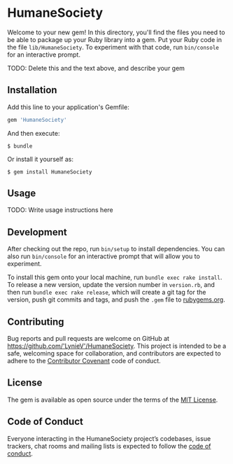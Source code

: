 # HumaneSociety

Welcome to your new gem! In this directory, you'll find the files you need to be able to package up your Ruby library into a gem. Put your Ruby code in the file `lib/HumaneSociety`. To experiment with that code, run `bin/console` for an interactive prompt.

TODO: Delete this and the text above, and describe your gem

## Installation

Add this line to your application's Gemfile:

```ruby
gem 'HumaneSociety'
```

And then execute:

    $ bundle

Or install it yourself as:

    $ gem install HumaneSociety

## Usage

TODO: Write usage instructions here

## Development

After checking out the repo, run `bin/setup` to install dependencies. You can also run `bin/console` for an interactive prompt that will allow you to experiment.

To install this gem onto your local machine, run `bundle exec rake install`. To release a new version, update the version number in `version.rb`, and then run `bundle exec rake release`, which will create a git tag for the version, push git commits and tags, and push the `.gem` file to [rubygems.org](https://rubygems.org).

## Contributing

Bug reports and pull requests are welcome on GitHub at https://github.com/'LynieV'/HumaneSociety. This project is intended to be a safe, welcoming space for collaboration, and contributors are expected to adhere to the [Contributor Covenant](http://contributor-covenant.org) code of conduct.

## License

The gem is available as open source under the terms of the [MIT License](https://opensource.org/licenses/MIT).

## Code of Conduct

Everyone interacting in the HumaneSociety project’s codebases, issue trackers, chat rooms and mailing lists is expected to follow the [code of conduct](https://github.com/'LynieV'/HumaneSociety/blob/master/CODE_OF_CONDUCT.md).
